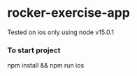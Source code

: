 # rocker-exercise-app

Tested on ios only
using node v15.0.1

### To start project
npm install && npm run ios 
